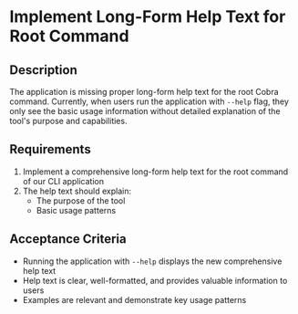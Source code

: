 # Implement Long-Form Help Text for Root Command

## Description
The application is missing proper long-form help text for the root Cobra command. Currently, when users run the application with `--help` flag, they only see the basic usage information without detailed explanation of the tool's purpose and capabilities.

## Requirements
1. Implement a comprehensive long-form help text for the root command of our CLI application
2. The help text should explain:
    - The purpose of the tool
    - Basic usage patterns

## Acceptance Criteria
- Running the application with `--help` displays the new comprehensive help text
- Help text is clear, well-formatted, and provides valuable information to users
- Examples are relevant and demonstrate key usage patterns
